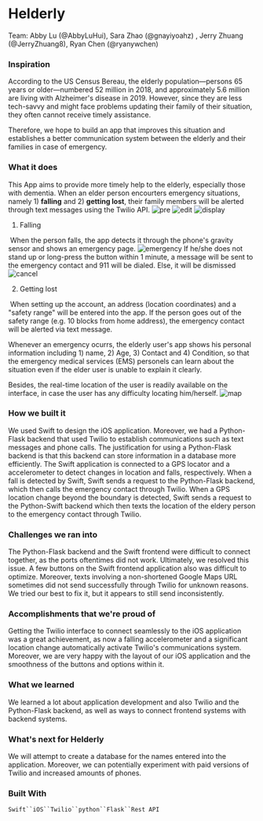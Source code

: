 # Helderly

Team: Abby Lu (@AbbyLuHui), Sara Zhao (@gnayiyoahz) , Jerry Zhuang (@JerryZhuang8), Ryan Chen (@ryanywchen)

### Inspiration

According to the US Census Bereau, the elderly population—persons 65 years or older—numbered 52 million in 2018, and approximately 5.6 million are living with Alzheimer's disease in 2019. However, since they are less tech-savvy and might face problems updating their family of their situation, they often cannot receive timely assistance. 

Therefore, we hope to build an app that improves this situation and establishes a better communication system between the elderly and their families in case of emergency.

### What it does

This App aims to provide more timely help to the elderly, especially those with dementia. When an elder person encourters emergency situations, namely 1) **falling** and 2) **getting lost**, their family members will be alerted through text messages using the Twilio API.
![pre](fig/profile_pre.png)
![edit](fig/profile_edit.png)
![display](fig/profile_display.png)

1) Falling

​	When the person falls, the app detects it through the phone's gravity sensor and shows an emergency page. ![emergency](fig/emergency.png) If he/she does not stand up or long-press the button within 1 minute, a message will be sent to the emergency contact and 911 will be dialed. Else, it will be dismissed ![cancel](fig/cancel.png) 

2) Getting lost

​	When setting up the account, an address (location coordinates) and a "safety range" will be entered into the app. If the person goes out of the safety range (e.g. 10 blocks from home address), the emergency contact will be alerted via text message.

Whenever an emergency ocurrs, the elderly user's app shows his personal information including 1) name, 2) Age, 3) Contact and 4) Condition, so that the emergency medical services (EMS) personels can learn about the situation even if the elder user is unable to explain it clearly.

Besides, the real-time location of the user is readily available on the interface, in case the user has any difficulty locating him/herself.
![map](figs/map.png)



### How we built it
We used Swift to design the iOS application. Moreover, we had a Python-Flask backend that used Twilio to establish communications such as text messages and phone calls. The justification for using a Python-Flask backend is that this backend can store information in a database more efficiently. The Swift application is connected to a GPS locator and a accelerometer to detect changes in location and falls, respectively. When a fall is detected by Swift, Swift sends a request to the Python-Flask backend, which then calls the emergency contact through Twilio. When a GPS location change beyond the boundary is detected, Swift sends a request to the Python-Swift backend which then texts the location of the eldery person to the emergency contact through Twilio. 


### Challenges we ran into
The Python-Flask backend and the Swift frontend were difficult to connect together, as the ports oftentimes did not work. Ultimately, we resolved this issue. A few buttons on the Swift frontend application also was difficult to optimize. Moreover, texts involving a non-shortened Google Maps URL sometimes did not send successfully through Twilio for unknown reasons. We tried our best to fix it, but it appears to still send inconsistently. 


### Accomplishments that we're proud of
Getting the Twilio interface to connect seamlessly to the iOS application was a great achievement, as now a falling accelerometer and a significant location change automatically activate Twilio's communications system. Moreover, we are very happy with the layout of our iOS application and the smoothness of the buttons and options within it. 


### What we learned
We learned a lot about application development and also Twilio and the Python-Flask backend, as well as ways to connect frontend systems with backend systems. 


### What's next for Helderly
We will attempt to create a database for the names entered into the application. Moreover, we can potentially experiment with paid versions of Twilio and increased amounts of phones. 


### Built With

`Swift``iOS``Twilio``python``Flask``Rest API`
